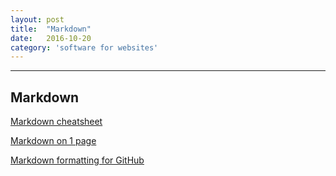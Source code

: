 ```yaml
---
layout: post
title:  "Markdown"
date:   2016-10-20
category: 'software for websites'
---
```



---
**Markdown**
---




<a href="https://github.com/adam-p/markdown-here/wiki/Markdown-Cheatsheet#hr">Markdown cheatsheet</a>

<a href="http://packetlife.net/media/library/16/Markdown.pdf">Markdown on 1 page</a>

<a href="https://help.github.com/categories/writing-on-github/">Markdown formatting for GitHub</a>


